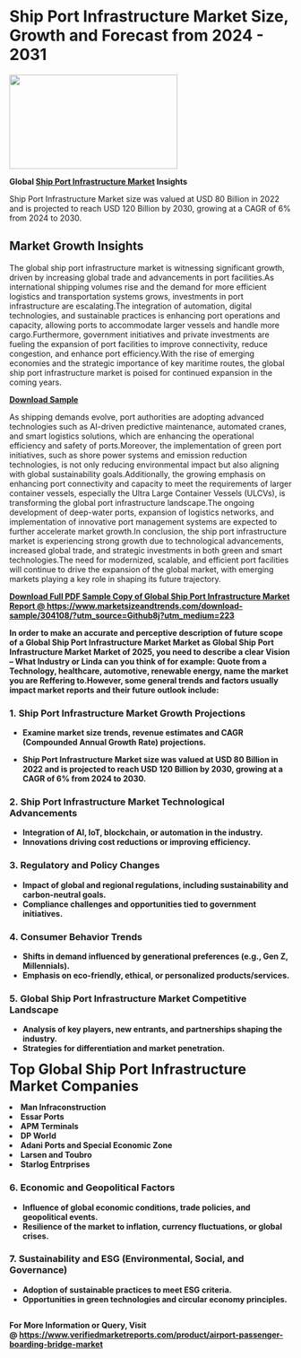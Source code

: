 <H1>Ship Port Infrastructure Market Size, Growth and Forecast from 2024 - 2031</H1><img class="aligncenter size-medium wp-image-584254" src="https://thirdeyenews.in/wp-content/uploads/2024/09/Global-Market-Research-300x168.jpeg" alt="" width="300" height="168" /><p><strong>Global&nbsp;<a href="https://www.marketsizeandtrends.com/download-sample/304108/?utm_source=Github8j?utm_medium=223">Ship Port Infrastructure Market</a> Insights</strong></p><p>Ship Port Infrastructure Market size was valued at USD 80 Billion in 2022 and is projected to reach USD 120 Billion by 2030, growing at a CAGR of 6% from 2024 to 2030.</p><p><h2>Market Growth Insights</h2> <p>The global ship port infrastructure market is witnessing significant growth, driven by increasing global trade and advancements in port facilities.As international shipping volumes rise and the demand for more efficient logistics and transportation systems grows, investments in port infrastructure are escalating.The integration of automation, digital technologies, and sustainable practices is enhancing port operations and capacity, allowing ports to accommodate larger vessels and handle more cargo.Furthermore, government initiatives and private investments are fueling the expansion of port facilities to improve connectivity, reduce congestion, and enhance port efficiency.With the rise of emerging economies and the strategic importance of key maritime routes, the global ship port infrastructure market is poised for continued expansion in the coming years.</p> <p><strong><a href="#">Download Sample</a></strong></p> <p>As shipping demands evolve, port authorities are adopting advanced technologies such as AI-driven predictive maintenance, automated cranes, and smart logistics solutions, which are enhancing the operational efficiency and safety of ports.Moreover, the implementation of green port initiatives, such as shore power systems and emission reduction technologies, is not only reducing environmental impact but also aligning with global sustainability goals.Additionally, the growing emphasis on enhancing port connectivity and capacity to meet the requirements of larger container vessels, especially the Ultra Large Container Vessels (ULCVs), is transforming the global port infrastructure landscape.The ongoing development of deep-water ports, expansion of logistics networks, and implementation of innovative port management systems are expected to further accelerate market growth.In conclusion, the ship port infrastructure market is experiencing strong growth due to technological advancements, increased global trade, and strategic investments in both green and smart technologies.The need for modernized, scalable, and efficient port facilities will continue to drive the expansion of the global market, with emerging markets playing a key role in shaping its future trajectory.</p> <p><strong><a href="#"></p><p><span class=""><strong>Download Full PDF Sample Copy of Global Ship Port Infrastructure Market Report</strong> @ <a href="https://www.marketsizeandtrends.com/download-sample/304108/?utm_source=Github8j?utm_medium=223" target="_blank">https://www.marketsizeandtrends.com/download-sample/304108/?utm_source=Github8j?utm_medium=223</a></span></p><p>In order to make an accurate and perceptive description of future scope of a Global&nbsp;Ship Port Infrastructure Market Market as Global&nbsp;Ship Port Infrastructure Market Market of 2025, you need to describe a clear Vision &ndash; What Industry or Linda can you think of for example: Quote from a Technology, healthcare, automotive, renewable energy, name the market you are Reffering to.However, some general trends and factors usually impact market reports and their future outlook include:</p><h3>1.&nbsp;<strong>Ship Port Infrastructure Market Growth Projections</strong></h3><ul><li>Examine market size trends, revenue estimates and CAGR (Compounded Annual Growth Rate) projections.</li><li><p>Ship Port Infrastructure Market size was valued at USD 80 Billion in 2022 and is projected to reach USD 120 Billion by 2030, growing at a CAGR of 6% from 2024 to 2030.</p></li></ul><h3>2.&nbsp;<strong>Ship Port Infrastructure Market Technological Advancements</strong></h3><ul><li>Integration of AI, IoT, blockchain, or automation in the industry.</li><li>Innovations driving cost reductions or improving efficiency.</li></ul><h3>3.&nbsp;<strong>Regulatory and Policy Changes</strong></h3><ul><li>Impact of global and regional regulations, including sustainability and carbon-neutral goals.</li><li>Compliance challenges and opportunities tied to government initiatives.</li></ul><h3>4.&nbsp;<strong>Consumer Behavior Trends</strong></h3><ul><li>Shifts in demand influenced by generational preferences (e.g., Gen Z, Millennials).</li><li>Emphasis on eco-friendly, ethical, or personalized products/services.</li></ul><h3>5.&nbsp;<strong>Global Ship Port Infrastructure Market Competitive Landscape</strong></h3><ul><li>Analysis of key players, new entrants, and partnerships shaping the industry.</li><li>Strategies for differentiation and market penetration.</li></ul><p data-pm-slice="1 1 []"><span style="color: inherit; font-family: inherit; font-size: 25px;">Top Global Ship Port Infrastructure Market Companies</span></p><div class="" data-test-id=""><p><li>Man Infraconstruction</li><li> Essar Ports</li><li> APM Terminals</li><li> DP World</li><li> Adani Ports and Special Economic Zone</li><li> Larsen and Toubro</li><li> Starlog Entrprises</li></p></div><h3>6.&nbsp;<strong>Economic and Geopolitical Factors</strong></h3><ul><li>Influence of global economic conditions, trade policies, and geopolitical events.</li><li>Resilience of the market to inflation, currency fluctuations, or global crises.</li></ul><h3>7.&nbsp;<strong>Sustainability and ESG (Environmental, Social, and Governance)</strong></h3><ul><li>Adoption of sustainable practices to meet ESG criteria.</li><li>Opportunities in green technologies and circular economy principles.</li></ul><h2><strong style="font-size: 14px;">For More Information or Query, Visit @&nbsp;</strong><a style="background-color: #ffffff; font-size: 14px;" href="https://www.marketsizeandtrends.com/report/ship-port-infrastructure-market/" target="_blank">https://www.verifiedmarketreports.com/product/airport-passenger-boarding-bridge-market</a></h2>